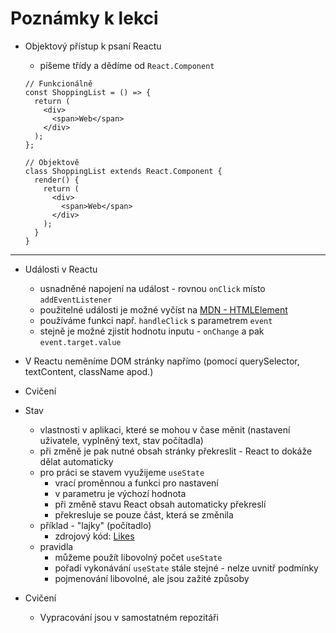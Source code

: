 # Poznámky k lekci

- Objektový přístup k psaní Reactu

  - píšeme třídy a dědíme od `React.Component`

  ```
  // Funkcionálně
  const ShoppingList = () => {
    return (
      <div>
        <span>Web</span>
      </div>
    );
  };

  // Objektově
  class ShoppingList extends React.Component {
    render() {
      return (
        <div>
          <span>Web</span>
        </div>
      );
    }
  }
  ```

---

- Události v Reactu
  - usnadněné napojení na událost - rovnou `onClick` místo `addEventListener`
  - použitelné události je možné vyčíst na [MDN - HTMLElement](https://developer.mozilla.org/en-US/docs/Web/API/HTMLElement)
  - používáme funkci např. `handleClick` s parametrem `event`
  - stejně je možné zjistit hodnotu inputu - `onChange` a pak `event.target.value`
- V Reactu neměníme DOM stránky napřímo (pomocí querySelector, textContent, className apod.)

- Cvičení

- Stav

  - vlastnosti v aplikaci, které se mohou v čase měnit (nastavení uživatele, vyplněný text, stav počítadla)
  - při změně je pak nutné obsah stránky překreslit - React to dokáže dělat automaticky
  - pro práci se stavem využijeme `useState`
    - vrací proměnnou a funkci pro nastavení
    - v parametru je výchozí hodnota
    - při změně stavu React obsah automaticky překreslí
    - překresluje se pouze část, která se změnila
  - příklad - "lajky" (počítadlo)
    - zdrojový kód: [Likes](Likes)
  - pravidla
    - můžeme použít libovolný počet `useState`
    - pořadí vykonávání `useState` stále stejné - nelze uvnitř podmínky
    - pojmenování libovolné, ale jsou zažité způsoby

- Cvičení
  - Vypracování jsou v samostatném repozitáři
